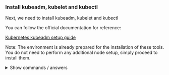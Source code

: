 ### Install kubeadm, kubelet and kubectl

Next, we need to install kubeadm, kubelet and kubectl 

You can follow the official documentation for reference:

[Kubernetes kubeadm setup guide](https://kubernetes.io/docs/reference/setup-tools/kubeadm/)

Note: The environment is already prepared for the installation of these tools. You do not need to perform any additional node setup, simply proceed to install them.

<details>
<summary>Show commands / answers</summary>
<p>

```bash
# Kubernetes installation version 1.34
sudo apt-get update

sudo apt-get install -y apt-transport-https ca-certificates curl gpg

curl -fsSL https://pkgs.k8s.io/core:/stable:/v1.34/deb/Release.key | sudo gpg --dearmor -o /etc/apt/keyrings/kubernetes-apt-keyring.gpg

echo 'deb [signed-by=/etc/apt/keyrings/kubernetes-apt-keyring.gpg] https://pkgs.k8s.io/core:/stable:/v1.34/deb/ /' | sudo tee /etc/apt/sources.list.d/kubernetes.list

sudo apt-get update

sudo apt-get install -y kubelet kubeadm kubectl

sudo apt-mark hold kubelet kubeadm kubectl

sudo systemctl enable --now kubelet
```

</p>
</details>
